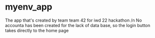 # myenv_app
The app that's created by team team 42 for iwd 22 hackathon /n
No accounta has been created for the lack of data base, so the login button takes directly to the home page
